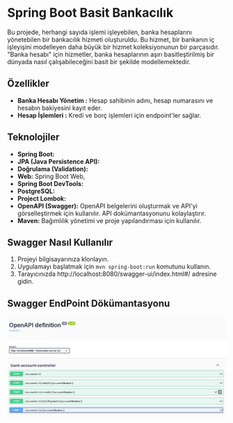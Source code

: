 # Spring Boot Basit Bankacılık


Bu projede, herhangi sayıda işlemi işleyebilen, banka hesaplarını yönetebilen bir bankacılık hizmeti oluşturuldu. Bu hizmet, bir bankanın iç işleyişini modelleyen daha büyük bir hizmet koleksiyonunun bir parçasıdır. "Banka hesabı" için hizmetler, banka hesaplarının aşırı basitleştirilmiş bir dünyada nasıl çalışabileceğini basit bir şekilde modellemektedir.

## Özellikler

- **Banka Hesabı Yönetim :** Hesap sahibinin adını, hesap numarasını ve hesabın bakiyesini kayıt eder.
- **Hesap İşlemleri :**  Kredi ve borç işlemleri için endpoint'ler sağlar. 
## Teknolojiler
- **Spring Boot:**
- **JPA (Java Persistence API):** 
- **Doğrulama (Validation):** 
- **Web:** Spring Boot Web,
- **Spring Boot DevTools:** 
- **PostgreSQL:** 
- **Project Lombok:** 
- **OpenAPI (Swagger):** OpenAPI belgelerini oluşturmak ve API'yi görselleştirmek için kullanılır. API dokümantasyonunu kolaylaştırır.
- **Maven:** Bağımlılık yönetimi ve proje yapılandırması için kullanılır.




## Swagger Nasıl Kullanılır

1. Projeyi bilgisayarınıza klonlayın.
2. Uygulamayı başlatmak için `mvn spring-boot:run` komutunu kullanın.
3. Tarayıcınızda http://localhost:8080/swagger-ui/index.html#/ adresine gidin.



## Swagger EndPoint Dökümantasyonu

![](image.png)
   






